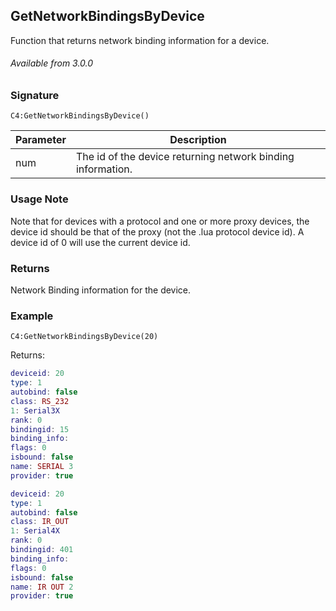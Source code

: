 ## GetNetworkBindingsByDevice

Function that returns network binding information for a device. 

###### Available from 3.0.0

### Signature

`C4:GetNetworkBindingsByDevice()`


| Parameter | Description |
| --- | --- |
| num | The id of the device returning network binding information. |


### Usage Note

Note that for devices with a protocol and one or more proxy devices, the device id should be that of the proxy (not the .lua protocol device id). A device id of 0 will use the current device id.


### Returns
Network Binding information for the device.


### Example

`C4:GetNetworkBindingsByDevice(20)`

Returns:

```lua
deviceid: 20
type: 1
autobind: false
class: RS_232
1: Serial3X
rank: 0
bindingid: 15
binding_info: 
flags: 0
isbound: false
name: SERIAL 3
provider: true

deviceid: 20
type: 1
autobind: false
class: IR_OUT
1: Serial4X
rank: 0
bindingid: 401
binding_info: 
flags: 0
isbound: false
name: IR OUT 2
provider: true
```
